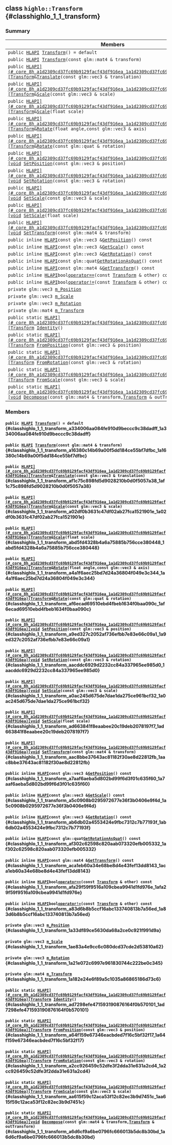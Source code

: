 ## class `highlo::Transform` {#classhighlo_1_1_transform}

### Summary

 Members                        | Descriptions                                
--------------------------------|---------------------------------------------
`public `[`HLAPI`](#_core_8h_a1d2309cd37fc69b9129facf43df916ea_1a1d2309cd37fc69b9129facf43df916ea)` `[`Transform`](#classhighlo_1_1_transform_a334006aa084fe910d9beccc9c38dadff_1a334006aa084fe910d9beccc9c38dadff)`() = default` | 
`public `[`HLAPI`](#_core_8h_a1d2309cd37fc69b9129facf43df916ea_1a1d2309cd37fc69b9129facf43df916ea)` `[`Transform`](#classhighlo_1_1_transform_a16380c14b69a00f5dd184ce55bf7dfbc_1a16380c14b69a00f5dd184ce55bf7dfbc)`(const glm::mat4 & transform)` | 
`public `[`HLAPI](#_core_8h_a1d2309cd37fc69b9129facf43df916ea_1a1d2309cd37fc69b9129facf43df916ea)[Transform`](#classhighlo_1_1_transform)` & `[`Translate`](#classhighlo_1_1_transform_af1c75c898fd5d9028210b0d0f5057a38_1af1c75c898fd5d9028210b0d0f5057a38)`(const glm::vec3 & translation)` | 
`public `[`HLAPI](#_core_8h_a1d2309cd37fc69b9129facf43df916ea_1a1d2309cd37fc69b9129facf43df916ea)[Transform`](#classhighlo_1_1_transform)` & `[`Scale`](#classhighlo_1_1_transform_a02df0b3631c47df02ab27fca1521901e_1a02df0b3631c47df02ab27fca1521901e)`(const glm::vec3 & scale)` | 
`public `[`HLAPI](#_core_8h_a1d2309cd37fc69b9129facf43df916ea_1a1d2309cd37fc69b9129facf43df916ea)[Transform`](#classhighlo_1_1_transform)` & `[`Scale`](#classhighlo_1_1_transform_abd5fd4328b4a6a75885b756cce380448_1abd5fd4328b4a6a75885b756cce380448)`(float scale)` | 
`public `[`HLAPI](#_core_8h_a1d2309cd37fc69b9129facf43df916ea_1a1d2309cd37fc69b9129facf43df916ea)[Transform`](#classhighlo_1_1_transform)` & `[`Rotate`](#classhighlo_1_1_transform_a4a1f6aec25bd7d24a36804f049e3c344_1a4a1f6aec25bd7d24a36804f049e3c344)`(float angle,const glm::vec3 & axis)` | 
`public `[`HLAPI](#_core_8h_a1d2309cd37fc69b9129facf43df916ea_1a1d2309cd37fc69b9129facf43df916ea)[Transform`](#classhighlo_1_1_transform)` & `[`Rotate`](#classhighlo_1_1_transform_af6ecad69510ebd4fbeb1634f0baa090c_1af6ecad69510ebd4fbeb1634f0baa090c)`(const glm::quat & rotation)` | 
`public `[`HLAPI](#_core_8h_a1d2309cd37fc69b9129facf43df916ea_1a1d2309cd37fc69b9129facf43df916ea)[void`](#imgui__impl__opengl3__loader_8h_ac668e7cffd9e2e9cfee428b9b2f34fa7_1ac668e7cffd9e2e9cfee428b9b2f34fa7)` `[`SetPosition`](#classhighlo_1_1_transform_a9ed327c2052af736efbb7e83e66c09a1_1a9ed327c2052af736efbb7e83e66c09a1)`(const glm::vec3 & position)` | 
`public `[`HLAPI](#_core_8h_a1d2309cd37fc69b9129facf43df916ea_1a1d2309cd37fc69b9129facf43df916ea)[void`](#imgui__impl__opengl3__loader_8h_ac668e7cffd9e2e9cfee428b9b2f34fa7_1ac668e7cffd9e2e9cfee428b9b2f34fa7)` `[`SetRotation`](#classhighlo_1_1_transform_aacddc6929d2232cc84a337965ee985d0_1aacddc6929d2232cc84a337965ee985d0)`(const glm::vec3 & rotation)` | 
`public `[`HLAPI](#_core_8h_a1d2309cd37fc69b9129facf43df916ea_1a1d2309cd37fc69b9129facf43df916ea)[void`](#imgui__impl__opengl3__loader_8h_ac668e7cffd9e2e9cfee428b9b2f34fa7_1ac668e7cffd9e2e9cfee428b9b2f34fa7)` `[`SetScale`](#classhighlo_1_1_transform_a0ac245d675de7dae1da275ce961bcf32_1a0ac245d675de7dae1da275ce961bcf32)`(const glm::vec3 & scale)` | 
`public `[`HLAPI](#_core_8h_a1d2309cd37fc69b9129facf43df916ea_1a1d2309cd37fc69b9129facf43df916ea)[void`](#imgui__impl__opengl3__loader_8h_ac668e7cffd9e2e9cfee428b9b2f34fa7_1ac668e7cffd9e2e9cfee428b9b2f34fa7)` `[`SetScale`](#classhighlo_1_1_transform_ad663841f8eaabee20c19deb2078197f7_1ad663841f8eaabee20c19deb2078197f7)`(float scale)` | 
`public `[`HLAPI](#_core_8h_a1d2309cd37fc69b9129facf43df916ea_1a1d2309cd37fc69b9129facf43df916ea)[void`](#imgui__impl__opengl3__loader_8h_ac668e7cffd9e2e9cfee428b9b2f34fa7_1ac668e7cffd9e2e9cfee428b9b2f34fa7)` `[`SetTransform`](#classhighlo_1_1_transform_aac8bbe37643ac81182f30ae8d22812fb_1aac8bbe37643ac81182f30ae8d22812fb)`(const glm::mat4 & transform)` | 
`public inline `[`HLAPI`](#_core_8h_a1d2309cd37fc69b9129facf43df916ea_1a1d2309cd37fc69b9129facf43df916ea)` const glm::vec3 & `[`GetPosition`](#classhighlo_1_1_transform_a7aaf6aeba5d802bd99f6d3f01c635f60_1a7aaf6aeba5d802bd99f6d3f01c635f60)`() const` | 
`public inline `[`HLAPI`](#_core_8h_a1d2309cd37fc69b9129facf43df916ea_1a1d2309cd37fc69b9129facf43df916ea)` const glm::vec3 & `[`GetScale`](#classhighlo_1_1_transform_a5c0908b0295972677e36f3b0406e9f4d_1a5c0908b0295972677e36f3b0406e9f4d)`() const` | 
`public inline `[`HLAPI`](#_core_8h_a1d2309cd37fc69b9129facf43df916ea_1a1d2309cd37fc69b9129facf43df916ea)` const glm::vec3 & `[`GetRotation`](#classhighlo_1_1_transform_ab6db02a4553424e9fbc7312c7b77193f_1ab6db02a4553424e9fbc7312c7b77193f)`() const` | 
`public inline `[`HLAPI`](#_core_8h_a1d2309cd37fc69b9129facf43df916ea_1a1d2309cd37fc69b9129facf43df916ea)` const glm::quat `[`GetRotationAsQuat`](#classhighlo_1_1_transform_af302c62598c820aab073320efb005332_1af302c62598c820aab073320efb005332)`() const` | 
`public inline `[`HLAPI`](#_core_8h_a1d2309cd37fc69b9129facf43df916ea_1a1d2309cd37fc69b9129facf43df916ea)` const glm::mat4 & `[`GetTransform`](#classhighlo_1_1_transform_aca1eb60a34e68be8d4e43fef13dd8143_1aca1eb60a34e68be8d4e43fef13dd8143)`() const` | 
`public inline `[`HLAPI`](#_core_8h_a1d2309cd37fc69b9129facf43df916ea_1a1d2309cd37fc69b9129facf43df916ea)` bool `[`operator==`](#classhighlo_1_1_transform_afa29f59f9516a109cbea9941d1fd976e_1afa29f59f9516a109cbea9941d1fd976e)`(const `[`Transform`](#classhighlo_1_1_transform)` & other) const` | 
`public inline `[`HLAPI`](#_core_8h_a1d2309cd37fc69b9129facf43df916ea_1a1d2309cd37fc69b9129facf43df916ea)` bool `[`operator!=`](#classhighlo_1_1_transform_a83d6b8b5ccf16abc133740813b7a56ed_1a83d6b8b5ccf16abc133740813b7a56ed)`(const `[`Transform`](#classhighlo_1_1_transform)` & other) const` | 
`private glm::vec3 `[`m_Position`](#classhighlo_1_1_transform_1a33df89ce5630da68a2ce0c921f991d9a) | 
`private glm::vec3 `[`m_Scale`](#classhighlo_1_1_transform_1ae83a4e9cc6c080dcd37cde2d53810a62) | 
`private glm::vec3 `[`m_Rotation`](#classhighlo_1_1_transform_1a21e072c6997e961830744c222be0c345) | 
`private glm::mat4 `[`m_Transform`](#classhighlo_1_1_transform_1a182e24e6f89a5c1035a86865186d73c6) | 
`public static `[`HLAPI](#_core_8h_a1d2309cd37fc69b9129facf43df916ea_1a1d2309cd37fc69b9129facf43df916ea)[Transform`](#classhighlo_1_1_transform)` `[`Identity`](#classhighlo_1_1_transform_ad7298efe471593190876164f0b570101_1ad7298efe471593190876164f0b570101)`()` | 
`public static `[`HLAPI](#_core_8h_a1d2309cd37fc69b9129facf43df916ea_1a1d2309cd37fc69b9129facf43df916ea)[Transform`](#classhighlo_1_1_transform)` `[`FromPosition`](#classhighlo_1_1_transform_a64f159e67346eacbded7f16c5bf32f17_1a64f159e67346eacbded7f16c5bf32f17)`(const glm::vec3 & position)` | 
`public static `[`HLAPI](#_core_8h_a1d2309cd37fc69b9129facf43df916ea_1a1d2309cd37fc69b9129facf43df916ea)[Transform`](#classhighlo_1_1_transform)` `[`FromRotation`](#classhighlo_1_1_transform_a2cc926459c52dfe3f2dda31e631a2cd4_1a2cc926459c52dfe3f2dda31e631a2cd4)`(const glm::vec3 & rotation)` | 
`public static `[`HLAPI](#_core_8h_a1d2309cd37fc69b9129facf43df916ea_1a1d2309cd37fc69b9129facf43df916ea)[Transform`](#classhighlo_1_1_transform)` `[`FromScale`](#classhighlo_1_1_transform_aa615f59c12aca53f12c82ec3b9d7451c_1aa615f59c12aca53f12c82ec3b9d7451c)`(const glm::vec3 & scale)` | 
`public static `[`HLAPI](#_core_8h_a1d2309cd37fc69b9129facf43df916ea_1a1d2309cd37fc69b9129facf43df916ea)[void`](#imgui__impl__opengl3__loader_8h_ac668e7cffd9e2e9cfee428b9b2f34fa7_1ac668e7cffd9e2e9cfee428b9b2f34fa7)` `[`Decompose`](#classhighlo_1_1_transform_a6d6cf9a6be0796fc666013b5dc8b30bd_1a6d6cf9a6be0796fc666013b5dc8b30bd)`(const glm::mat4 & transform,`[`Transform`](#classhighlo_1_1_transform)` & outTransform)` | 

### Members

#### `public `[`HLAPI`](#_core_8h_a1d2309cd37fc69b9129facf43df916ea_1a1d2309cd37fc69b9129facf43df916ea)` `[`Transform`](#classhighlo_1_1_transform_a334006aa084fe910d9beccc9c38dadff_1a334006aa084fe910d9beccc9c38dadff)`() = default` {#classhighlo_1_1_transform_a334006aa084fe910d9beccc9c38dadff_1a334006aa084fe910d9beccc9c38dadff}

#### `public `[`HLAPI`](#_core_8h_a1d2309cd37fc69b9129facf43df916ea_1a1d2309cd37fc69b9129facf43df916ea)` `[`Transform`](#classhighlo_1_1_transform_a16380c14b69a00f5dd184ce55bf7dfbc_1a16380c14b69a00f5dd184ce55bf7dfbc)`(const glm::mat4 & transform)` {#classhighlo_1_1_transform_a16380c14b69a00f5dd184ce55bf7dfbc_1a16380c14b69a00f5dd184ce55bf7dfbc}

#### `public `[`HLAPI](#_core_8h_a1d2309cd37fc69b9129facf43df916ea_1a1d2309cd37fc69b9129facf43df916ea)[Transform`](#classhighlo_1_1_transform)` & `[`Translate`](#classhighlo_1_1_transform_af1c75c898fd5d9028210b0d0f5057a38_1af1c75c898fd5d9028210b0d0f5057a38)`(const glm::vec3 & translation)` {#classhighlo_1_1_transform_af1c75c898fd5d9028210b0d0f5057a38_1af1c75c898fd5d9028210b0d0f5057a38}

#### `public `[`HLAPI](#_core_8h_a1d2309cd37fc69b9129facf43df916ea_1a1d2309cd37fc69b9129facf43df916ea)[Transform`](#classhighlo_1_1_transform)` & `[`Scale`](#classhighlo_1_1_transform_a02df0b3631c47df02ab27fca1521901e_1a02df0b3631c47df02ab27fca1521901e)`(const glm::vec3 & scale)` {#classhighlo_1_1_transform_a02df0b3631c47df02ab27fca1521901e_1a02df0b3631c47df02ab27fca1521901e}

#### `public `[`HLAPI](#_core_8h_a1d2309cd37fc69b9129facf43df916ea_1a1d2309cd37fc69b9129facf43df916ea)[Transform`](#classhighlo_1_1_transform)` & `[`Scale`](#classhighlo_1_1_transform_abd5fd4328b4a6a75885b756cce380448_1abd5fd4328b4a6a75885b756cce380448)`(float scale)` {#classhighlo_1_1_transform_abd5fd4328b4a6a75885b756cce380448_1abd5fd4328b4a6a75885b756cce380448}

#### `public `[`HLAPI](#_core_8h_a1d2309cd37fc69b9129facf43df916ea_1a1d2309cd37fc69b9129facf43df916ea)[Transform`](#classhighlo_1_1_transform)` & `[`Rotate`](#classhighlo_1_1_transform_a4a1f6aec25bd7d24a36804f049e3c344_1a4a1f6aec25bd7d24a36804f049e3c344)`(float angle,const glm::vec3 & axis)` {#classhighlo_1_1_transform_a4a1f6aec25bd7d24a36804f049e3c344_1a4a1f6aec25bd7d24a36804f049e3c344}

#### `public `[`HLAPI](#_core_8h_a1d2309cd37fc69b9129facf43df916ea_1a1d2309cd37fc69b9129facf43df916ea)[Transform`](#classhighlo_1_1_transform)` & `[`Rotate`](#classhighlo_1_1_transform_af6ecad69510ebd4fbeb1634f0baa090c_1af6ecad69510ebd4fbeb1634f0baa090c)`(const glm::quat & rotation)` {#classhighlo_1_1_transform_af6ecad69510ebd4fbeb1634f0baa090c_1af6ecad69510ebd4fbeb1634f0baa090c}

#### `public `[`HLAPI](#_core_8h_a1d2309cd37fc69b9129facf43df916ea_1a1d2309cd37fc69b9129facf43df916ea)[void`](#imgui__impl__opengl3__loader_8h_ac668e7cffd9e2e9cfee428b9b2f34fa7_1ac668e7cffd9e2e9cfee428b9b2f34fa7)` `[`SetPosition`](#classhighlo_1_1_transform_a9ed327c2052af736efbb7e83e66c09a1_1a9ed327c2052af736efbb7e83e66c09a1)`(const glm::vec3 & position)` {#classhighlo_1_1_transform_a9ed327c2052af736efbb7e83e66c09a1_1a9ed327c2052af736efbb7e83e66c09a1}

#### `public `[`HLAPI](#_core_8h_a1d2309cd37fc69b9129facf43df916ea_1a1d2309cd37fc69b9129facf43df916ea)[void`](#imgui__impl__opengl3__loader_8h_ac668e7cffd9e2e9cfee428b9b2f34fa7_1ac668e7cffd9e2e9cfee428b9b2f34fa7)` `[`SetRotation`](#classhighlo_1_1_transform_aacddc6929d2232cc84a337965ee985d0_1aacddc6929d2232cc84a337965ee985d0)`(const glm::vec3 & rotation)` {#classhighlo_1_1_transform_aacddc6929d2232cc84a337965ee985d0_1aacddc6929d2232cc84a337965ee985d0}

#### `public `[`HLAPI](#_core_8h_a1d2309cd37fc69b9129facf43df916ea_1a1d2309cd37fc69b9129facf43df916ea)[void`](#imgui__impl__opengl3__loader_8h_ac668e7cffd9e2e9cfee428b9b2f34fa7_1ac668e7cffd9e2e9cfee428b9b2f34fa7)` `[`SetScale`](#classhighlo_1_1_transform_a0ac245d675de7dae1da275ce961bcf32_1a0ac245d675de7dae1da275ce961bcf32)`(const glm::vec3 & scale)` {#classhighlo_1_1_transform_a0ac245d675de7dae1da275ce961bcf32_1a0ac245d675de7dae1da275ce961bcf32}

#### `public `[`HLAPI](#_core_8h_a1d2309cd37fc69b9129facf43df916ea_1a1d2309cd37fc69b9129facf43df916ea)[void`](#imgui__impl__opengl3__loader_8h_ac668e7cffd9e2e9cfee428b9b2f34fa7_1ac668e7cffd9e2e9cfee428b9b2f34fa7)` `[`SetScale`](#classhighlo_1_1_transform_ad663841f8eaabee20c19deb2078197f7_1ad663841f8eaabee20c19deb2078197f7)`(float scale)` {#classhighlo_1_1_transform_ad663841f8eaabee20c19deb2078197f7_1ad663841f8eaabee20c19deb2078197f7}

#### `public `[`HLAPI](#_core_8h_a1d2309cd37fc69b9129facf43df916ea_1a1d2309cd37fc69b9129facf43df916ea)[void`](#imgui__impl__opengl3__loader_8h_ac668e7cffd9e2e9cfee428b9b2f34fa7_1ac668e7cffd9e2e9cfee428b9b2f34fa7)` `[`SetTransform`](#classhighlo_1_1_transform_aac8bbe37643ac81182f30ae8d22812fb_1aac8bbe37643ac81182f30ae8d22812fb)`(const glm::mat4 & transform)` {#classhighlo_1_1_transform_aac8bbe37643ac81182f30ae8d22812fb_1aac8bbe37643ac81182f30ae8d22812fb}

#### `public inline `[`HLAPI`](#_core_8h_a1d2309cd37fc69b9129facf43df916ea_1a1d2309cd37fc69b9129facf43df916ea)` const glm::vec3 & `[`GetPosition`](#classhighlo_1_1_transform_a7aaf6aeba5d802bd99f6d3f01c635f60_1a7aaf6aeba5d802bd99f6d3f01c635f60)`() const` {#classhighlo_1_1_transform_a7aaf6aeba5d802bd99f6d3f01c635f60_1a7aaf6aeba5d802bd99f6d3f01c635f60}

#### `public inline `[`HLAPI`](#_core_8h_a1d2309cd37fc69b9129facf43df916ea_1a1d2309cd37fc69b9129facf43df916ea)` const glm::vec3 & `[`GetScale`](#classhighlo_1_1_transform_a5c0908b0295972677e36f3b0406e9f4d_1a5c0908b0295972677e36f3b0406e9f4d)`() const` {#classhighlo_1_1_transform_a5c0908b0295972677e36f3b0406e9f4d_1a5c0908b0295972677e36f3b0406e9f4d}

#### `public inline `[`HLAPI`](#_core_8h_a1d2309cd37fc69b9129facf43df916ea_1a1d2309cd37fc69b9129facf43df916ea)` const glm::vec3 & `[`GetRotation`](#classhighlo_1_1_transform_ab6db02a4553424e9fbc7312c7b77193f_1ab6db02a4553424e9fbc7312c7b77193f)`() const` {#classhighlo_1_1_transform_ab6db02a4553424e9fbc7312c7b77193f_1ab6db02a4553424e9fbc7312c7b77193f}

#### `public inline `[`HLAPI`](#_core_8h_a1d2309cd37fc69b9129facf43df916ea_1a1d2309cd37fc69b9129facf43df916ea)` const glm::quat `[`GetRotationAsQuat`](#classhighlo_1_1_transform_af302c62598c820aab073320efb005332_1af302c62598c820aab073320efb005332)`() const` {#classhighlo_1_1_transform_af302c62598c820aab073320efb005332_1af302c62598c820aab073320efb005332}

#### `public inline `[`HLAPI`](#_core_8h_a1d2309cd37fc69b9129facf43df916ea_1a1d2309cd37fc69b9129facf43df916ea)` const glm::mat4 & `[`GetTransform`](#classhighlo_1_1_transform_aca1eb60a34e68be8d4e43fef13dd8143_1aca1eb60a34e68be8d4e43fef13dd8143)`() const` {#classhighlo_1_1_transform_aca1eb60a34e68be8d4e43fef13dd8143_1aca1eb60a34e68be8d4e43fef13dd8143}

#### `public inline `[`HLAPI`](#_core_8h_a1d2309cd37fc69b9129facf43df916ea_1a1d2309cd37fc69b9129facf43df916ea)` bool `[`operator==`](#classhighlo_1_1_transform_afa29f59f9516a109cbea9941d1fd976e_1afa29f59f9516a109cbea9941d1fd976e)`(const `[`Transform`](#classhighlo_1_1_transform)` & other) const` {#classhighlo_1_1_transform_afa29f59f9516a109cbea9941d1fd976e_1afa29f59f9516a109cbea9941d1fd976e}

#### `public inline `[`HLAPI`](#_core_8h_a1d2309cd37fc69b9129facf43df916ea_1a1d2309cd37fc69b9129facf43df916ea)` bool `[`operator!=`](#classhighlo_1_1_transform_a83d6b8b5ccf16abc133740813b7a56ed_1a83d6b8b5ccf16abc133740813b7a56ed)`(const `[`Transform`](#classhighlo_1_1_transform)` & other) const` {#classhighlo_1_1_transform_a83d6b8b5ccf16abc133740813b7a56ed_1a83d6b8b5ccf16abc133740813b7a56ed}

#### `private glm::vec3 `[`m_Position`](#classhighlo_1_1_transform_1a33df89ce5630da68a2ce0c921f991d9a) {#classhighlo_1_1_transform_1a33df89ce5630da68a2ce0c921f991d9a}

#### `private glm::vec3 `[`m_Scale`](#classhighlo_1_1_transform_1ae83a4e9cc6c080dcd37cde2d53810a62) {#classhighlo_1_1_transform_1ae83a4e9cc6c080dcd37cde2d53810a62}

#### `private glm::vec3 `[`m_Rotation`](#classhighlo_1_1_transform_1a21e072c6997e961830744c222be0c345) {#classhighlo_1_1_transform_1a21e072c6997e961830744c222be0c345}

#### `private glm::mat4 `[`m_Transform`](#classhighlo_1_1_transform_1a182e24e6f89a5c1035a86865186d73c6) {#classhighlo_1_1_transform_1a182e24e6f89a5c1035a86865186d73c6}

#### `public static `[`HLAPI](#_core_8h_a1d2309cd37fc69b9129facf43df916ea_1a1d2309cd37fc69b9129facf43df916ea)[Transform`](#classhighlo_1_1_transform)` `[`Identity`](#classhighlo_1_1_transform_ad7298efe471593190876164f0b570101_1ad7298efe471593190876164f0b570101)`()` {#classhighlo_1_1_transform_ad7298efe471593190876164f0b570101_1ad7298efe471593190876164f0b570101}

#### `public static `[`HLAPI](#_core_8h_a1d2309cd37fc69b9129facf43df916ea_1a1d2309cd37fc69b9129facf43df916ea)[Transform`](#classhighlo_1_1_transform)` `[`FromPosition`](#classhighlo_1_1_transform_a64f159e67346eacbded7f16c5bf32f17_1a64f159e67346eacbded7f16c5bf32f17)`(const glm::vec3 & position)` {#classhighlo_1_1_transform_a64f159e67346eacbded7f16c5bf32f17_1a64f159e67346eacbded7f16c5bf32f17}

#### `public static `[`HLAPI](#_core_8h_a1d2309cd37fc69b9129facf43df916ea_1a1d2309cd37fc69b9129facf43df916ea)[Transform`](#classhighlo_1_1_transform)` `[`FromRotation`](#classhighlo_1_1_transform_a2cc926459c52dfe3f2dda31e631a2cd4_1a2cc926459c52dfe3f2dda31e631a2cd4)`(const glm::vec3 & rotation)` {#classhighlo_1_1_transform_a2cc926459c52dfe3f2dda31e631a2cd4_1a2cc926459c52dfe3f2dda31e631a2cd4}

#### `public static `[`HLAPI](#_core_8h_a1d2309cd37fc69b9129facf43df916ea_1a1d2309cd37fc69b9129facf43df916ea)[Transform`](#classhighlo_1_1_transform)` `[`FromScale`](#classhighlo_1_1_transform_aa615f59c12aca53f12c82ec3b9d7451c_1aa615f59c12aca53f12c82ec3b9d7451c)`(const glm::vec3 & scale)` {#classhighlo_1_1_transform_aa615f59c12aca53f12c82ec3b9d7451c_1aa615f59c12aca53f12c82ec3b9d7451c}

#### `public static `[`HLAPI](#_core_8h_a1d2309cd37fc69b9129facf43df916ea_1a1d2309cd37fc69b9129facf43df916ea)[void`](#imgui__impl__opengl3__loader_8h_ac668e7cffd9e2e9cfee428b9b2f34fa7_1ac668e7cffd9e2e9cfee428b9b2f34fa7)` `[`Decompose`](#classhighlo_1_1_transform_a6d6cf9a6be0796fc666013b5dc8b30bd_1a6d6cf9a6be0796fc666013b5dc8b30bd)`(const glm::mat4 & transform,`[`Transform`](#classhighlo_1_1_transform)` & outTransform)` {#classhighlo_1_1_transform_a6d6cf9a6be0796fc666013b5dc8b30bd_1a6d6cf9a6be0796fc666013b5dc8b30bd}

